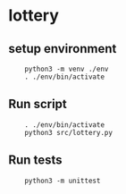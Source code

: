 # lottery

## setup environment

        python3 -m venv ./env
        . ./env/bin/activate

## Run script

        . ./env/bin/activate
        python3 src/lottery.py

## Run tests

        python3 -m unittest
